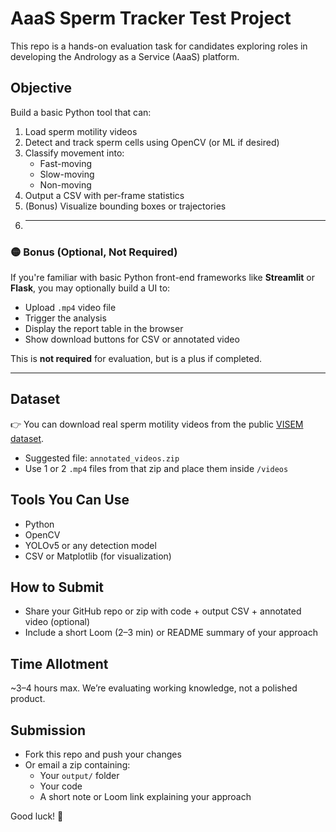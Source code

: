 # AaaS Sperm Tracker Test Project

This repo is a hands-on evaluation task for candidates exploring roles in developing the Andrology as a Service (AaaS) platform.

## Objective
Build a basic Python tool that can:
1. Load sperm motility videos
2. Detect and track sperm cells using OpenCV (or ML if desired)
3. Classify movement into:
   - Fast-moving
   - Slow-moving
   - Non-moving
4. Output a CSV with per-frame statistics
5. (Bonus) Visualize bounding boxes or trajectories
6. ---

### 🟡 Bonus (Optional, Not Required)

If you're familiar with basic Python front-end frameworks like **Streamlit** or **Flask**, you may optionally build a UI to:

- Upload `.mp4` video file
- Trigger the analysis
- Display the report table in the browser
- Show download buttons for CSV or annotated video

This is **not required** for evaluation, but is a plus if completed.

---


## Dataset
👉 You can download real sperm motility videos from the public [VISEM dataset](https://zenodo.org/record/7293726).
- Suggested file: `annotated_videos.zip`
- Use 1 or 2 `.mp4` files from that zip and place them inside `/videos`

## Tools You Can Use
- Python
- OpenCV
- YOLOv5 or any detection model
- CSV or Matplotlib (for visualization)

## How to Submit
- Share your GitHub repo or zip with code + output CSV + annotated video (optional)
- Include a short Loom (2–3 min) or README summary of your approach

## Time Allotment
~3–4 hours max. We’re evaluating working knowledge, not a polished product.

## Submission
- Fork this repo and push your changes
- Or email a zip containing:
  - Your `output/` folder
  - Your code
  - A short note or Loom link explaining your approach

Good luck! 🚀
